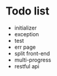 # Todo list

* initializer
* exception
* test
* err page
* split front-end
* multi-progress
* restful api
